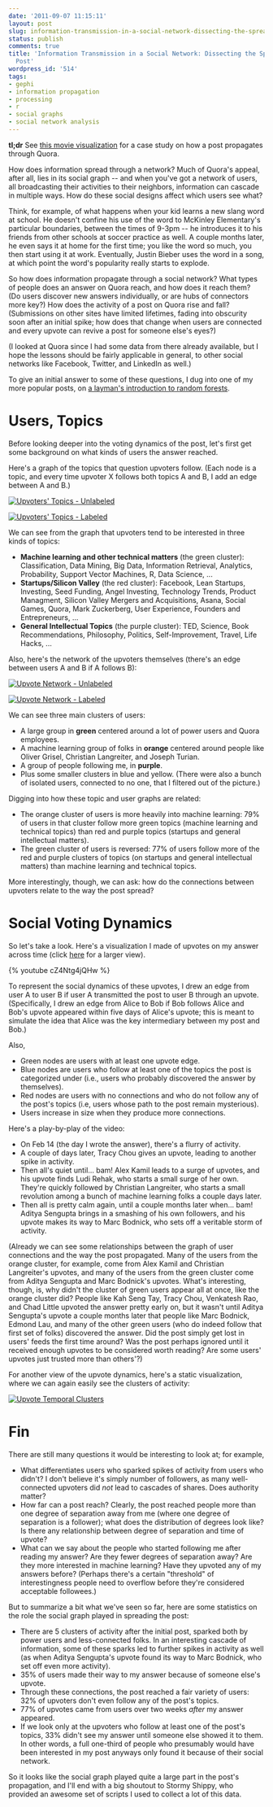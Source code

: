```yaml
---
date: '2011-09-07 11:15:11'
layout: post
slug: information-transmission-in-a-social-network-dissecting-the-spread-of-a-quora-post
status: publish
comments: true
title: 'Information Transmission in a Social Network: Dissecting the Spread of a Quora
  Post'
wordpress_id: '514'
tags:
- gephi
- information propagation
- processing
- r
- social graphs
- social network analysis
---
```


**tl;dr** See [this movie visualization](http://www.youtube.com/watch?v=cZ4Ntg4jQHw) for a case study on how a post propagates through Quora.

How does information spread through a network? Much of Quora's appeal, after all, lies in its social graph -- and when you've got a network of users, all broadcasting their activities to their neighbors, information can cascade in multiple ways. How do these social designs affect which users see what?

Think, for example, of what happens when your kid learns a new slang word at school. He doesn't confine his use of the word to McKinley Elementary's particular boundaries, between the times of 9-3pm -- he introduces it to his friends from other schools at soccer practice as well. A couple months later, he even says it at home for the first time; you like the word so much, you then start using it at work. Eventually, Justin Bieber uses the word in a song, at which point the word's popularity really starts to explode.

So how does information propagate through a social network? What types of people does an answer on Quora reach, and how does it reach them? (Do users discover new answers individually, or are hubs of connectors more key?) How does the activity of a post on Quora rise and fall? (Submissions on other sites have limited lifetimes, fading into obscurity soon after an initial spike; how does that change when users are connected and every upvote can revive a post for someone else's eyes?)

(I looked at Quora since I had some data from there already available, but I hope the lessons should be fairly applicable in general, to other social networks like Facebook, Twitter, and LinkedIn as well.)

To give an initial answer to some of these questions, I dug into one of my more popular posts, on [a layman's introduction to random forests](http://www.quora.com/Random-Forests/How-do-random-forests-work-in-laymans-terms).

# Users, Topics

Before looking deeper into the voting dynamics of the post, let's first get some background on what kinds of users the answer reached.

Here's a graph of the topics that question upvoters follow. (Each node is a topic, and every time upvoter X follows both topics A and B, I add an edge between A and B.)

[![Upvoters' Topics - Unlabeled](http://dl.dropbox.com/u/10506/blog/social-network-transmission/rf-upvoter-topics-unlabeled.png)](http://dl.dropbox.com/u/10506/blog/social-network-transmission/rf-upvoter-topics-unlabeled.png)

[![Upvoters' Topics - Labeled](http://dl.dropbox.com/u/10506/blog/social-network-transmission/rf-upvoter-topics-labeled.png)](http://dl.dropbox.com/u/10506/blog/social-network-transmission/rf-upvoter-topics-labeled.png)

We can see from the graph that upvoters tend to be interested in three kinds of topics:

* **Machine learning and other technical matters** (the green cluster): Classification, Data Mining, Big Data, Information Retrieval, Analytics, Probability, Support Vector Machines, R, Data Science, ...
* **Startups/Silicon Valley** (the red cluster): Facebook, Lean Startups, Investing, Seed Funding, Angel Investing, Technology Trends, Product Managment, Silicon Valley Mergers and Acquisitions, Asana, Social Games, Quora, Mark Zuckerberg, User Experience, Founders and Entrepreneurs, ...
* **General Intellectual Topics** (the purple cluster): TED, Science, Book Recommendations, Philosophy, Politics, Self-Improvement, Travel, Life Hacks, ...

Also, here's the network of the upvoters themselves (there's an edge between users A and B if A follows B):

[![Upvote Network - Unlabeled](http://dl.dropbox.com/u/10506/blog/social-network-transmission/rf-upvoters-unlabeled.png)](http://dl.dropbox.com/u/10506/blog/social-network-transmission/rf-upvoters-unlabeled.png)

[![Upvote Network - Labeled](http://dl.dropbox.com/u/10506/blog/social-network-transmission/rf-upvoters-labeled.png)](http://dl.dropbox.com/u/10506/blog/social-network-transmission/rf-upvoters-labeled.png)

We can see three main clusters of users:

* A large group in **green** centered around a lot of power users and Quora employees.
* A machine learning group of folks in **orange** centered around people like Oliver Grisel, Christian Langreiter, and Joseph Turian.
* A group of people following me, in **purple**.
* Plus some smaller clusters in blue and yellow. (There were also a bunch of isolated users, connected to no one, that I filtered out of the picture.)

Digging into how these topic and user graphs are related:

* The orange cluster of users is more heavily into machine learning: 79% of users in that cluster follow more green topics (machine learning and technical topics) than red and purple topics (startups and general intellectual matters). 
* The green cluster of users is reversed: 77% of users follow more of the red and purple clusters of topics (on startups and general intellectual matters) than machine learning and technical topics.

More interestingly, though, we can ask: how do the connections between upvoters relate to the way the post spread?

# Social Voting Dynamics

So let's take a look. Here's a visualization I made of upvotes on my answer across time (click [here](http://www.youtube.com/watch?v=cZ4Ntg4jQHw) for a larger view).

{% youtube cZ4Ntg4jQHw %} 

To represent the social dynamics of these upvotes, I drew an edge from user A to user B if user A transmitted the post to user B through an upvote. (Specifically, I drew an edge from Alice to Bob if Bob follows Alice and Bob's upvote appeared within five days of Alice's upvote; this is meant to simulate the idea that Alice was the key intermediary between my post and Bob.) 

Also,

* Green nodes are users with at least one upvote edge.
* Blue nodes are users who follow at least one of the topics the post is categorized under (i.e., users who probably discovered the answer by themselves).
* Red nodes are users with no connections and who do not follow any of the post's topics (i.e, users whose path to the post remain mysterious).
* Users increase in size when they produce more connections.

Here's a play-by-play of the video:

* On Feb 14 (the day I wrote the answer), there's a flurry of activity.
* A couple of days later, Tracy Chou gives an upvote, leading to another spike in activity.
* Then all's quiet until... bam! Alex Kamil leads to a surge of upvotes, and his upvote finds Ludi Rehak, who starts a small surge of her own. They're quickly followed by Christian Langreiter, who starts a small revolution among a bunch of machine learning folks a couple days later.
* Then all is pretty calm again, until a couple months later when... bam! Aditya Sengupta brings in a smashing of his own followers, and his upvote makes its way to Marc Bodnick, who sets off a veritable storm of activity.

(Already we can see some relationships between the graph of user connections and the way the post propagated. Many of the users from the orange cluster, for example, come from Alex Kamil and Christian Langreiter's upvotes, and many of the users from the green cluster come from Aditya Sengupta and Marc Bodnick's upvotes. What's interesting, though, is, why didn't the cluster of green users appear all at once, like the orange cluster did? People like Kah Seng Tay, Tracy Chou, Venkatesh Rao, and Chad Little upvoted the answer pretty early on, but it wasn't until Aditya Sengupta's upvote a couple months later that people like Marc Bodnick, Edmond Lau, and many of the other green users (who do indeed follow that first set of folks) discovered the answer. Did the post simply get lost in users' feeds the first time around? Was the post perhaps ignored until it received enough upvotes to be considered worth reading? Are some users' upvotes just trusted more than others'?)

For another view of the upvote dynamics, here's a static visualization, where we can again easily see the clusters of activity:

[![Upvote Temporal Clusters](http://dl.dropbox.com/u/10506/blog/social-network-transmission/upvote-clusters-labeled-v2.png)](http://dl.dropbox.com/u/10506/blog/social-network-transmission/upvote-clusters-labeled-v2.png)

# Fin

There are still many questions it would be interesting to look at; for example,

* What differentiates users who sparked spikes of activity from users who didn't? I don't believe it's simply number of followers, as many well-connected upvoters did *not* lead to cascades of shares. Does authority matter?
* How far can a post reach? Clearly, the post reached people more than one degree of separation away from me (where one degree of separation is a follower); what does the distribution of degrees look like? Is there any relationship between degree of separation and time of upvote?
* What can we say about the people who started following me after reading my answer? Are they fewer degrees of separation away? Are they more interested in machine learning? Have they upvoted any of my answers before? (Perhaps there's a certain "threshold" of interestingness people need to overflow before they're considered acceptable followees.)

But to summarize a bit what we've seen so far, here are some statistics on the role the social graph played in spreading the post:

* There are 5 clusters of activity after the initial post, sparked both by power users and less-connected folks. In an interesting cascade of information, some of these sparks led to further spikes in activity as well (as when Aditya Sengupta's upvote found its way to Marc Bodnick, who set off even more activity).
* 35% of users made their way to my answer because of someone else's upvote.
* Through these connections, the post reached a fair variety of users: 32% of upvoters don't even follow any of the post's topics.
* 77% of upvotes came from users over two weeks *after* my answer appeared. 
* If we look only at the upvoters who follow at least one of the post's topics, 33% didn't see my answer until someone else showed it to them. In other words, a full one-third of people who presumably would have been interested in my post anyways only found it because of their social network.

So it looks like the social graph played quite a large part in the post's propagation, and I'll end with a big shoutout to Stormy Shippy, who provided an awesome set of scripts I used to collect a lot of this data.